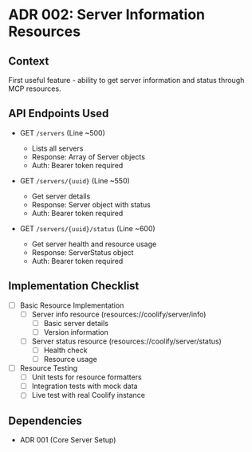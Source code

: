 # ADR 002: Server Information Resources

## Context
First useful feature - ability to get server information and status through MCP resources.

## API Endpoints Used
- GET `/servers` (Line ~500)
  - Lists all servers
  - Response: Array of Server objects
  - Auth: Bearer token required

- GET `/servers/{uuid}` (Line ~550)
  - Get server details
  - Response: Server object with status
  - Auth: Bearer token required

- GET `/servers/{uuid}/status` (Line ~600)
  - Get server health and resource usage
  - Response: ServerStatus object
  - Auth: Bearer token required

## Implementation Checklist
- [ ] Basic Resource Implementation
  - [ ] Server info resource (resources://coolify/server/info)
    - [ ] Basic server details
    - [ ] Version information
  - [ ] Server status resource (resources://coolify/server/status)
    - [ ] Health check
    - [ ] Resource usage

- [ ] Resource Testing
  - [ ] Unit tests for resource formatters
  - [ ] Integration tests with mock data
  - [ ] Live test with real Coolify instance

## Dependencies
- ADR 001 (Core Server Setup) 